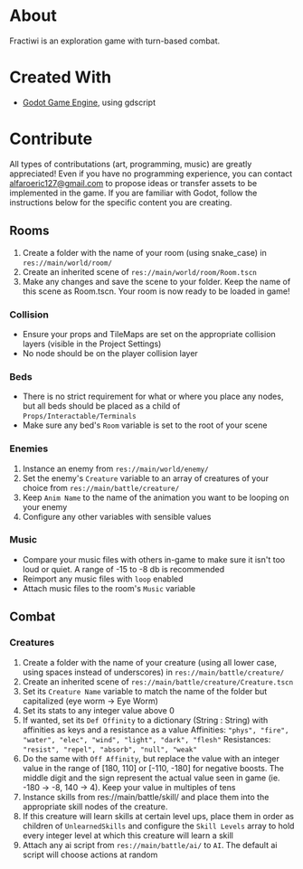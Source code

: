 # About
Fractiwi is an exploration game with turn-based combat.

# Created With
- [Godot Game Engine](https://godotengine.org/), using gdscript

# Contribute
All types of contributations (art, programming, music) are greatly appreciated!
Even if you have no programming experience, you can contact alfaroeric127@gmail.com to propose ideas or transfer assets to be implemented in the game.
If you are familiar with Godot, follow the instructions below for the specific content you are creating.

## Rooms
1. Create a folder with the name of your room (using snake_case) in ```res://main/world/room/```
2. Create an inherited scene of ```res://main/world/room/Room.tscn```
3. Make any changes and save the scene to your folder. Keep the name of this scene as Room.tscn. Your room is now ready to be loaded in game!

### Collision
- Ensure your props and TileMaps are set on the appropriate collision layers (visible in the Project Settings)
- No node should be on the player collision layer

### Beds
- There is no strict requirement for what or where you place any nodes, but all beds should be placed as a child of ```Props/Interactable/Terminals```
- Make sure any bed's ```Room``` variable is set to the root of your scene

### Enemies
1. Instance an enemy from ```res://main/world/enemy/```
2. Set the enemy's ```Creature``` variable to an array of creatures of your choice from ```res://main/battle/creature/```
3. Keep ```Anim Name``` to the name of the animation you want to be looping on your enemy
4. Configure any other variables with sensible values

### Music
- Compare your music files with others in-game to make sure it isn't too loud or quiet. A range of -15 to -8 db is recommended
- Reimport any music files with ```loop``` enabled
- Attach music files to the room's ```Music``` variable

## Combat

### Creatures
1. Create a folder with the name of your creature (using all lower case, using spaces instead of underscores) in ```res://main/battle/creature/```
2. Create an inherited scene of ```res://main/battle/creature/Creature.tscn```
3. Set its ```Creature Name``` variable to match the name of the folder but capitalized (eye worm -> Eye Worm)
4. Set its stats to any integer value above 0
5. If wanted, set its ```Def Offinity``` to a dictionary (String : String) with affinities as keys and a resistance as a value
Affinities: ```"phys", "fire", "water", "elec", "wind", "light", "dark", "flesh"```
Resistances: ```"resist", "repel", "absorb", "null", "weak"```
6. Do the same with ```Off Affinity```, but replace the value with an integer value in the range of [180, 110] or [-110, -180] for negative boosts. The middle digit and the sign represent the actual value seen in game (ie. -180 -> -8, 140 -> 4). Keep your value in multiples of tens
7. Instance skills from res://main/battle/skill/ and place them into the appropriate skill nodes of the creature.
8. If this creature will learn skills at certain level ups, place them in order as children of ```UnlearnedSkills``` and configure the ```Skill Levels``` array to hold every integer level at which this creature will learn a skill
9. Attach any ai script from ```res://main/battle/ai/``` to ```AI```. The default ai script will choose actions at random
